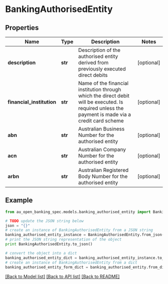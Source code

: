 # BankingAuthorisedEntity


## Properties

Name | Type | Description | Notes
------------ | ------------- | ------------- | -------------
**description** | **str** | Description of the authorised entity derived from previously executed direct debits | [optional] 
**financial_institution** | **str** | Name of the financial institution through which the direct debit will be executed. Is required unless the payment is made via a credit card scheme | [optional] 
**abn** | **str** | Australian Business Number for the authorised entity | [optional] 
**acn** | **str** | Australian Company Number for the authorised entity | [optional] 
**arbn** | **str** | Australian Registered Body Number for the authorised entity | [optional] 

## Example

```python
from au_open_banking_spec.models.banking_authorised_entity import BankingAuthorisedEntity

# TODO update the JSON string below
json = "{}"
# create an instance of BankingAuthorisedEntity from a JSON string
banking_authorised_entity_instance = BankingAuthorisedEntity.from_json(json)
# print the JSON string representation of the object
print BankingAuthorisedEntity.to_json()

# convert the object into a dict
banking_authorised_entity_dict = banking_authorised_entity_instance.to_dict()
# create an instance of BankingAuthorisedEntity from a dict
banking_authorised_entity_form_dict = banking_authorised_entity.from_dict(banking_authorised_entity_dict)
```
[[Back to Model list]](../README.md#documentation-for-models) [[Back to API list]](../README.md#documentation-for-api-endpoints) [[Back to README]](../README.md)


